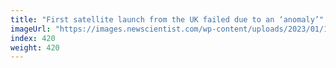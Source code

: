 ```yaml
---
title: "First satellite launch from the UK failed due to an ‘anomaly’"
imageUrl: "https://images.newscientist.com/wp-content/uploads/2023/01/10004828/SEI_139692185.jpg?width=600"
index: 420
weight: 420
---
```

